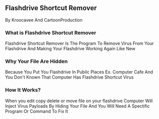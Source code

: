 ## Flashdrive Shortcut Remover
  By Kroocavee And CartoonProduction

### What is Flashdrive Shortcut Remover
  Flashdrive Shortcut Remover Is The Program To Remove Virus From Your Flashdrive And Making Your Flashdrive Working Again Like New
  
### Why Your File Are Hidden
  Because You Put You Flashdrive In Pubilc Places Ex. Computer Cafe And You Don't Known That Computer Has Flashdrive Shortcut Virus
  
### How It Works?
When you edit
         copy
         delete 
         or move file on your flashdrive 
Computer Will Inject Virus Payloads By Hiding Your File 
And You Will Need A Spectific Program Or Command To Fix It
